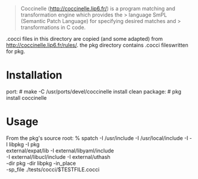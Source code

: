 > Coccinelle (http://coccinelle.lip6.fr/) is a program matching and
> transformation engine which provides the > language SmPL (Semantic Patch
> Language) for specifying desired matches and > transformations in C code.

.cocci files in this directory are copied (and some adapted) from
http://coccinelle.lip6.fr/rules/. the pkg directory contains .cocci
fileswritten for pkg.

Installation
============

port:
    # make -C /usr/ports/devel/coccinelle install clean
package:
    # pkg install coccinelle

Usage
=====
From the pkg's source root:
    % spatch -I /usr/include -I /usr/local/include -I -I libpkg -I pkg \
        external/expat/lib -I external/libyaml/include \
        -I external/libucl/include -I external/uthash \
        -dir pkg -dir libpkg -in_place \
        -sp_file ./tests/cocci/$TESTFILE.cocci
